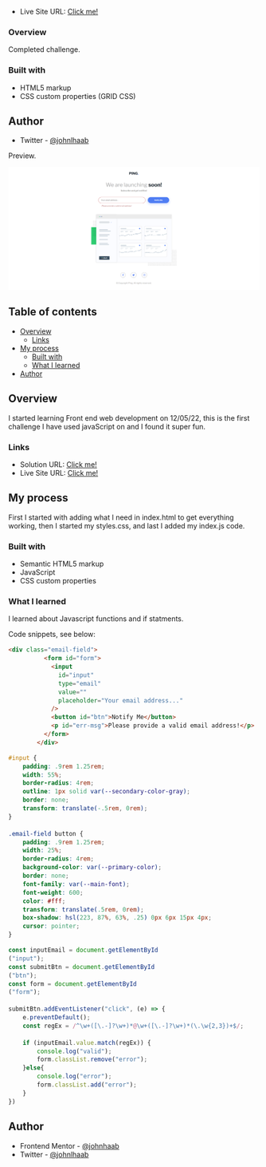 


- Live Site URL: [Click me!](https://johnhaab.github.io/ping-coming-soon-page-master/)

### Overview

Completed challenge.

### Built with

- HTML5 markup
- CSS custom properties (GRID CSS)

## Author

- Twitter - [@johnlhaab](https://www.twitter.com/johnlhaab)










Preview.

![](screenshot.png)


## Table of contents

- [Overview](#overview)
  - [Links](#links)
- [My process](#my-process)
  - [Built with](#built-with)
  - [What I learned](#what-i-learned)
- [Author](#author)

## Overview

I started learning Front end web development on 12/05/22, this is the first challenge I have used javaScript on and I found it super fun.

### Links

- Solution URL: [Click me!](  )
- Live Site URL: [Click me!](https://johnhaab.github.io/ping-coming-soon-page-master/)

## My process

First I started with adding what I need in index.html to get everything working, then I started my styles.css, and last I added my index.js code.

### Built with

- Semantic HTML5 markup
- JavaScript
- CSS custom properties

### What I learned

I learned about Javascript functions and if statments.

Code snippets, see below:

```html
<div class="email-field">
          <form id="form">
            <input
              id="input"
              type="email"
              value=""
              placeholder="Your email address..."
            />
            <button id="btn">Notify Me</button>
            <p id="err-msg">Please provide a valid email address!</p>
          </form>
        </div>
```
```css
#input {
    padding: .9rem 1.25rem;
    width: 55%;
    border-radius: 4rem;
    outline: 1px solid var(--secondary-color-gray);
    border: none;
    transform: translate(-.5rem, 0rem);
}

.email-field button {
    padding: .9rem 1.25rem;
    width: 25%;
    border-radius: 4rem;
    background-color: var(--primary-color);
    border: none;
    font-family: var(--main-font);
    font-weight: 600;
    color: #fff;
    transform: translate(.5rem, 0rem);
    box-shadow: hsl(223, 87%, 63%, .25) 0px 6px 15px 4px;
    cursor: pointer;
}
```
```javascript
const inputEmail = document.getElementById
("input");
const submitBtn = document.getElementById
("btn");
const form = document.getElementById
("form");

submitBtn.addEventListener("click", (e) => {
    e.preventDefault();
    const regEx = /^\w+([\.-]?\w+)*@\w+([\.-]?\w+)*(\.\w{2,3})+$/;

    if (inputEmail.value.match(regEx)) {
        console.log("valid");
        form.classList.remove("error");
    }else{
        console.log("error");
        form.classList.add("error");
    }
})
```

## Author

- Frontend Mentor - [@johnhaab](https://www.frontendmentor.io/profile/johnhaab)
- Twitter - [@johnlhaab](https://www.twitter.com/johnlhaab)
